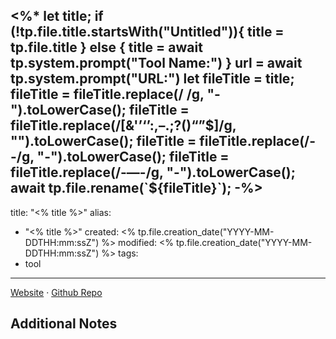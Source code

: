 <%*
let title;
if (!tp.file.title.startsWith("Untitled")){
	title = tp.file.title
} else {
	title = await tp.system.prompt("Tool Name:")
}
url = await tp.system.prompt("URL:")
let fileTitle = title;
fileTitle = fileTitle.replace(/ /g, "-").toLowerCase();
fileTitle = fileTitle.replace(/[&'’‘’:,–.;?()“”$]/g, "").toLowerCase();
fileTitle = fileTitle.replace(/--/g, "-").toLowerCase();
fileTitle = fileTitle.replace(/-—-/g, "-").toLowerCase();
await tp.file.rename(`${fileTitle}`);
-%>
---
title: "<% title %>"
alias:
- "<% title %>"
created: <% tp.file.creation_date("YYYY-MM-DDTHH:mm:ssZ") %>
modified: <% tp.file.creation_date("YYYY-MM-DDTHH:mm:ssZ") %>
tags:
- tool
---

> 

[Website](<%url%>)  ·  [Github Repo]()

**Additional Notes**
- 

